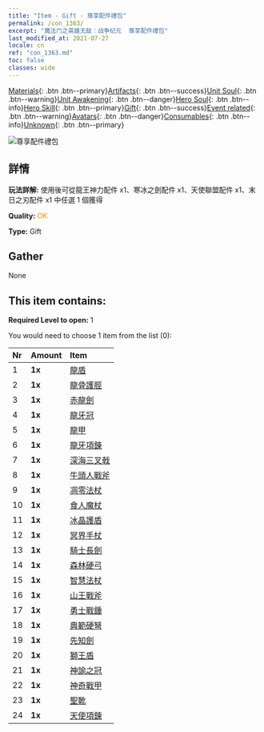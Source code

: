 ```yaml
---
title: "Item - Gift - 尊享配件禮包"
permalink: /con_1363/
excerpt: "魔法门之英雄无敌：战争纪元  尊享配件禮包"
last_modified_at: 2021-07-27
locale: cn
ref: "con_1363.md"
toc: false
classes: wide
---
```

 [Materials](/ItemsCN/){: .btn .btn--primary}[Artifacts](/ItemsCN/Artifacts/){: .btn .btn--success}[Unit Soul](/ItemsCN/UnitSoul/){: .btn .btn--warning}[Unit Awakening](/ItemsCN/UnitAwakening/){: .btn .btn--danger}[Hero Soul](/ItemsCN/HeroSoul/){: .btn .btn--info}[Hero Skill](/ItemsCN/HeroSkill/){: .btn .btn--primary}[Gift](/ItemsCN/Gift/){: .btn .btn--success}[Event related](/ItemsCN/Events/){: .btn .btn--warning}[Avatars](/ItemsCN/Avatars/){: .btn .btn--danger}[Consumables](/ItemsCN/Consumables/){: .btn .btn--info}[Unknown](/ItemsCN/Unknown/){: .btn .btn--primary}

 ![尊享配件禮包](/images/t/i_907046.png)

## 詳情
 **玩法詳解:** 使用後可從龍王神力配件 x1、寒冰之劍配件 x1、天使聯盟配件 x1、末日之刃配件 x1 中任選 1 個獲得

 **Quality:** <span style="color: #FF8C00">OK</span>

 **Type:** Gift

## Gather

  None

## This item contains:

 **Required Level to open:** 1

 You would need to choose 1 item from the list (0):

  | Nr | Amount |     Item    |
  |:---|:-------|:------------|
  | 1 |  **1x** | [龍盾](/cn/Items/art_144/) |  | 
  | 2 |  **1x** | [龍骨護脛](/cn/Items/art_145/) |  | 
  | 3 |  **1x** | [赤龍劍](/cn/Items/art_146/) |  | 
  | 4 |  **1x** | [龍牙冠](/cn/Items/art_147/) |  | 
  | 5 |  **1x** | [龍甲](/cn/Items/art_148/) |  | 
  | 6 |  **1x** | [龍牙項鍊](/cn/Items/art_149/) |  | 
  | 7 |  **1x** | [深海三叉戟](/cn/Items/art_160/) |  | 
  | 8 |  **1x** | [牛頭人戰斧](/cn/Items/art_161/) |  | 
  | 9 |  **1x** | [凋零法杖](/cn/Items/art_162/) |  | 
  | 10 |  **1x** | [食人魔杖](/cn/Items/art_163/) |  | 
  | 11 |  **1x** | [冰晶護盾](/cn/Items/art_164/) |  | 
  | 12 |  **1x** | [冥界手杖](/cn/Items/art_165/) |  | 
  | 13 |  **1x** | [騎士長劍](/cn/Items/art_166/) |  | 
  | 14 |  **1x** | [森林硬弓](/cn/Items/art_167/) |  | 
  | 15 |  **1x** | [智慧法杖](/cn/Items/art_168/) |  | 
  | 16 |  **1x** | [山王戰斧](/cn/Items/art_169/) |  | 
  | 17 |  **1x** | [勇士戰錘](/cn/Items/art_170/) |  | 
  | 18 |  **1x** | [典範硬弩](/cn/Items/art_171/) |  | 
  | 19 |  **1x** | [先知劍](/cn/Items/art_150/) |  | 
  | 20 |  **1x** | [獅王盾](/cn/Items/art_151/) |  | 
  | 21 |  **1x** | [神諭之冠](/cn/Items/art_152/) |  | 
  | 22 |  **1x** | [神奇戰甲](/cn/Items/art_153/) |  | 
  | 23 |  **1x** | [聖靴](/cn/Items/art_154/) |  | 
  | 24 |  **1x** | [天使項鍊](/cn/Items/art_155/) |  | 

